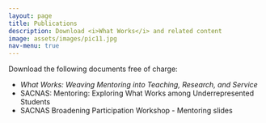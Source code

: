 ```yaml
---
layout: page
title: Publications
description: Download <i>What Works</i> and related content
image: assets/images/pic11.jpg
nav-menu: true
---
```

<p>Download the following documents free of charge:
	<ul><li><i>What Works: Weaving Mentoring into Teaching, Research, and Service</i></li>
	<li>SACNAS: Mentoring: Exploring What Works among Underrepresented Students</li>
	<li>SACNAS Broadening Participation Workshop - Mentoring slides</li>
